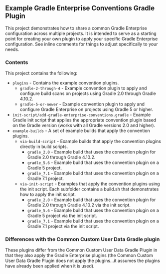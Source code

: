 ## Example Gradle Enterprise Conventions Gradle Plugin

This project demonstrates how to share a common Gradle Enterprise configuration across multiple projects. It is intended to serve as a starting point for creating your own plugin to apply your specific Gradle Enterprise configuration. See inline comments for things to adjust specifically to your needs.

### Contents

This project contains the following:

  * `plugins` - Contains the example convention plugins.
    * `gradle-2-through-4` - Example convention plugin to apply and configure build scans on projects using Gradle 2.0 through Gradle 4.10.2.
    * `gradle-5-or-newer` - Example convention plugin to apply and configure Gradle Enterprise on projects using Gradle 5 or higher.
  * `init-script/add-gradle-enterprise-conventions.gradle` - Example Gradle init script that applies the appropriate convention plugin based on the Gradle version (works with all Gradle versions 2.0 and higher).
  * `example-builds` - A set of example builds that apply the convention plugins.
    * `via-build-script` - Example builds that apply the convention plugins directly in build scripts.
      * `gradle_2.0` - Example build that uses the convention plugin for Gradle 2.0 through Gradle 4.10.2.
      * `gradle_5.6` - Example build that uses the convention plugin on a Gradle 5 project.
      * `gradle_7.1` - Example build that uses the convention plugin on a Gradle 7.1 project.
    * `via-init-script` - Examples that apply the convention plugins using the init script. Each subfolder contains a build.sh that demonstrates how to apply the init script.
      * `gradle_2.0` - Example build that uses the convention plugin for Gradle 2.0 through Gradle 4.10.2 via the init script.
      * `gradle_5.6` - Example build that uses the convention plugin on a Gradle 5 project via the init script.
      * `gradle_7.1` - Example build that uses the convention plugin on a Gradle 7.1 project via the init script.

### Differences with the Common Custom User Data Gradle plugin
These plugins differ from the Common Custom User Data Gradle Plugin in that they also apply the Gradle Enterprise plugins (the Common Custom User Data Gradle Plugin does not apply the plugins...it assumes the plugins have already been applied when it is used).
